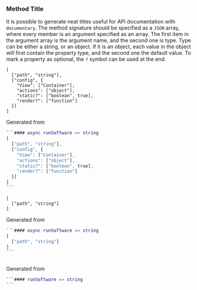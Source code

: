 ### Method Title

It is possible to generate neat titles useful for API documentation with `documentary`. The method signature should be specified as a `JSON` array, where every member is an argument specified as an array. The first item in the argument array is the argument name, and the second one is type. Type can be either a string, or an object. If it is an object, each value in the object will first contain the property type, and the second one the default value. To mark a property as optional, the `?` symbol can be used at the end.

```#### async runSoftware => string
[
  ["path", "string"],
  ["config", {
    "View": ["Container"],
    "actions": ["object"],
    "static?": ["boolean", true],
    "render?": ["function"]
  }]
]
```

Generated from

````m
```#### async runSoftware => string
[
  ["path", "string"],
  ["config", {
    "View": ["Container"],
    "actions": ["object"],
    "static?": ["boolean", true],
    "render?": ["function"]
  }]
]
```
````

```#### async runSoftware => string
[
  ["path", "string"]
]
```

Generated from

````m
```#### async runSoftware => string
[
  ["path", "string"]
]
```
````

```#### runSoftware => string
```

Generated from

````m
```#### runSoftware => string
```
````
